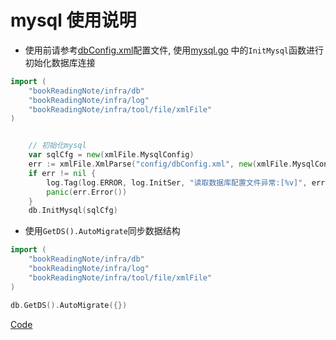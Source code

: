 # mysql 使用说明

- 使用前请参考[dbConfig.xml](../../config/dbConfig.xml)配置文件, 使用[mysql.go](mysql.go)
中的`InitMysql`函数进行初始化数据库连接
```go
import (
	"bookReadingNote/infra/db"
	"bookReadingNote/infra/log"
	"bookReadingNote/infra/tool/file/xmlFile"
)


	// 初始化mysql
	var sqlCfg = new(xmlFile.MysqlConfig)
	err := xmlFile.XmlParse("config/dbConfig.xml", new(xmlFile.MysqlConfig), sqlCfg)
	if err != nil {
		log.Tag(log.ERROR, log.InitSer, "读取数据库配置文件异常:[%v]", err)
		panic(err.Error())
	}
	db.InitMysql(sqlCfg)
```
- 使用`GetDS().AutoMigrate`同步数据结构
```go
import (
	"bookReadingNote/infra/db"
	"bookReadingNote/infra/log"
	"bookReadingNote/infra/tool/file/xmlFile"
)

db.GetDS().AutoMigrate({})
```

[Code](dbTool/db_base.go)